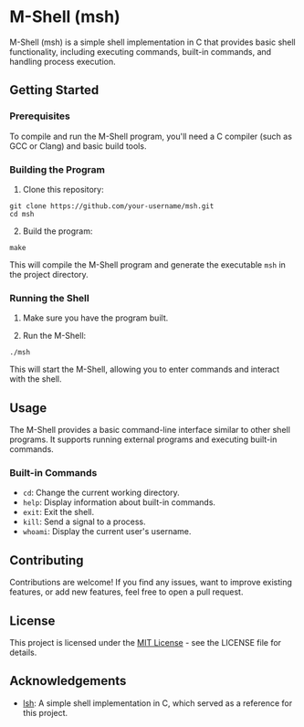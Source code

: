 # M-Shell (msh)

M-Shell (msh) is a simple shell implementation in C that provides basic shell functionality, including executing commands, built-in commands, and handling process execution.

## Getting Started

### Prerequisites

To compile and run the M-Shell program, you'll need a C compiler (such as GCC or Clang) and basic build tools.

### Building the Program

1. Clone this repository:
~~~
git clone https://github.com/your-username/msh.git
cd msh
~~~

2. Build the program:
~~~
make
~~~

This will compile the M-Shell program and generate the executable `msh` in the project directory.

### Running the Shell

1. Make sure you have the program built.

2. Run the M-Shell:
~~~
./msh
~~~
This will start the M-Shell, allowing you to enter commands and interact with the shell.

## Usage

The M-Shell provides a basic command-line interface similar to other shell programs. It supports running external programs and executing built-in commands.

### Built-in Commands

- `cd`: Change the current working directory.
- `help`: Display information about built-in commands.
- `exit`: Exit the shell.
- `kill`: Send a signal to a process.
- `whoami`: Display the current user's username.

## Contributing

Contributions are welcome! If you find any issues, want to improve existing features, or add new features, feel free to open a pull request.

## License

This project is licensed under the [MIT License](LICENSE) - see the LICENSE file for details.

## Acknowledgements

- [lsh](https://github.com/brenns10/lsh): A simple shell implementation in C, which served as a reference for this project.
